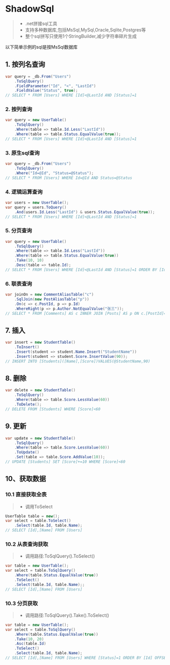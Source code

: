 # ShadowSql
>* .net拼接sql工具
>* 支持多种数据库,包括MsSql,MySql,Oracle,Sqlite,Postgres等
>* 整个sql拼写只使用1个StringBuilder,减少字符串碎片生成

以下简单示例的sql是按MsSql数据库

## 1. 按列名查询
~~~csharp
var query = _db.From("Users")
    .ToSqlQuery()
    .FieldParameter("Id", "<", "LastId")
    .FieldValue("Status", true);
// SELECT * FROM [Users] WHERE [Id]<@LastId AND [Status]=1
~~~

### 2. 按列查询
~~~csharp
var query = new UserTable()
    .ToSqlQuery()
    .Where(table => table.Id.Less("LastId"))
    .Where(table => table.Status.EqualValue(true));
// SELECT * FROM [Users] WHERE [Id]<@LastId AND [Status]=1
~~~

### 3. 原生sql查询
~~~csharp
var query = _db.From("Users")
    .ToSqlQuery()
    .Where("Id=@Id", "Status=@Status");
// SELECT * FROM [Users] WHERE Id=@Id AND Status=@Status
~~~

### 4. 逻辑运算查询
~~~csharp
var users = new UserTable();
var query = users.ToQuery()
    .And(users.Id.Less("LastId") & users.Status.EqualValue(true));
// SELECT * FROM [Users] WHERE [Id]<@LastId AND [Status]=1
~~~

### 5. 分页查询
~~~csharp
var query = new UserTable()
    .ToSqlQuery()
    .Where(table => table.Id.Less("LastId"))
    .Where(table => table.Status.EqualValue(true))
    .Take(10, 10)
    .Desc(table => table.Id);
// SELECT * FROM [Users] WHERE [Id]<@LastId AND [Status]=1 ORDER BY [Id] DESC OFFSET 10 ROWS FETCH NEXT 10 ROWS ONLY
~~~

### 6. 联表查询
~~~csharp
var joinOn = new CommentAliasTable("c")
    .SqlJoin(new PostAliasTable("p"))
    .On(c => c.PostId, p => p.Id)
    .WhereRight(p => p.Author.NotEqualValue("张三"));
// SELECT * FROM [Comments] AS c INNER JOIN [Posts] AS p ON c.[PostId]=p.[Id] WHERE p.[Author]<>'张三'
~~~

## 7. 插入
~~~csharp
var insert = new StudentTable()
    .ToInsert()
    .Insert(student => student.Name.Insert("StudentName"))
    .Insert(student => student.Score.InsertValue(90));
// INSERT INTO [Students]([Name],[Score])VALUES(@StudentName,90)
~~~

## 8. 删除
~~~csharp
var delete = new StudentTable()
    .ToSqlQuery()
    .Where(table => table.Score.LessValue(60))
    .ToDelete();
// DELETE FROM [Students] WHERE [Score]<60
~~~

## 9. 更新
~~~csharp
var update = new StudentTable()
    .ToSqlQuery()
    .Where(table => table.Score.LessValue(60))
    .ToUpdate()
    .Set(table => table.Score.AddValue(10));
// UPDATE [Students] SET [Score]+=10 WHERE [Score]<60
~~~

## 10、获取数据
### 10.1 直接获取全表
>* 调用ToSelect
~~~csharp
UserTable table = new();
var select = table.ToSelect()
    .Select(table.Id, table.Name);
// SELECT [Id],[Name] FROM [Users]
~~~

### 10.2 从表查询获取
>* 调用路径:ToSqlQuery().ToSelect()
~~~csharp
var table = new UserTable();
var select = table.ToSqlQuery()
    .Where(table.Status.EqualValue(true))
    .ToSelect()
    .Select(table.Id, table.Name);;
// SELECT [Id],[Name] FROM [Users]
~~~

### 10.3 分页获取
>* 调用路径:ToSqlQuery().Take().ToSelect()
~~~csharp
var table = new UserTable();
var select = table.ToSqlQuery()
    .Where(table.Status.EqualValue(true))
    .Take(10, 20)
    .Asc(table.Id)
    .ToSelect()
    .Select(table.Id, table.Name);
// SELECT [Id],[Name] FROM [Users] WHERE [Status]=1 ORDER BY [Id] OFFSET 20 ROWS FETCH NEXT 10 ROWS ONLY
~~~